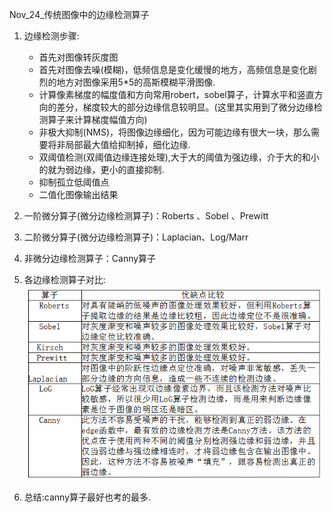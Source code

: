 Nov_24_传统图像中的边缘检测算子

1. 边缘检测步骤:
	- 首先对图像转灰度图
	- 首先对图像去噪(模糊)，低频信息是变化缓慢的地方，高频信息是变化剧烈的地方对图像采用5*5的高斯模糊平滑图像.
	- 计算像素梯度的幅度值和方向常用robert，sobel算子，计算水平和竖直方向的差分，梯度较大的部分边缘信息较明显。(这里其实用到了微分边缘检测算子来计算梯度幅值方向)
	- 非极大抑制(NMS)，将图像边缘细化，因为可能边缘有很大一块，那么需要将非局部最大值给抑制掉，细化边缘.
	- 双阈值检测(双阈值边缘连接处理),大于大的阈值为强边缘，介于大的和小的就为弱边缘，更小的直接抑制.
	- 抑制孤立低阈值点
	- 二值化图像输出结果

2.  一阶微分算子(微分边缘检测算子)：Roberts 、Sobel 、Prewitt

3.  二阶微分算子(微分边缘检测算子)：Laplacian、Log/Marr

4.  非微分边缘检测算子：Canny算子

5. 各边缘检测算子对比:![](./images/canny.png)

6. 总结:canny算子最好也考的最多.